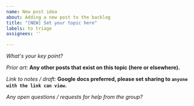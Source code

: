 ```yaml
---
name: New post idea
about: Adding a new post to the backlog
title: "[NEW] Set your topic here"
labels: to triage
assignees: ''

---
```


*What's your key point?*

*Prior art:*
**Any other posts that exist on this topic (here or elsewhere).**

*Link to notes / draft:*
**Google docs preferred, please set sharing to `anyone with the link can view`.**

*Any open questions / requests for help from the group?*
